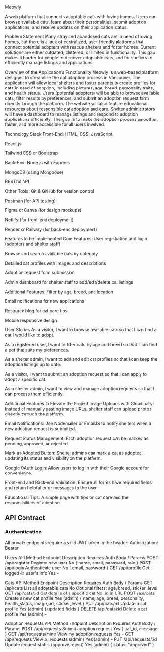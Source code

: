   Meowly


A web platform that connects adoptable cats with loving homes. Users can browse available cats, learn about their personalities, submit adoption applications, and receive updates on their application status.



Problem Statement
Many stray and abandoned cats are in need of loving homes, but there is a lack of centralized, user-friendly platforms that connect potential adopters with rescue shelters and foster homes. Current solutions are either outdated, cluttered, or limited in functionality. This gap makes it harder for people to discover adoptable cats, and for shelters to efficiently manage listings and applications.

Overview of the Application’s Functionality
Meowly is a web-based platform designed to streamline the cat adoption process in Vancouver. The application will allow local shelters and foster parents to create profiles for cats in need of adoption, including pictures, age, breed, personality traits, and health status. Users (potential adopters) will be able to browse available cats, filter results by preferences, and submit an adoption request form directly through the platform. The website will also feature educational resources about responsible cat adoption and care. Shelter administrators will have a dashboard to manage listings and respond to adoption applications efficiently. The goal is to make the adoption process smoother, faster, and more accessible for all users involved.

Technology Stack
Front-End:
HTML, CSS, JavaScript


React.js


Tailwind CSS or Bootstrap


Back-End:
Node.js with Express


MongoDB (using Mongoose)


RESTful API


Other Tools:
Git & GitHub for version control


Postman (for API testing)


Figma or Canva (for design mockups)


Netlify (for front-end deployment)


Render or Railway (for back-end deployment)



Features to be Implemented
Core Features:
User registration and login (adopters and shelter staff)


Browse and search available cats by category


Detailed cat profiles with images and descriptions


Adoption request form submission


Admin dashboard for shelter staff to add/edit/delete cat listings


Additional Features:
Filter by age, breed, and location


Email notifications for new applications


Resource blog for cat care tips


Mobile responsive design



User Stories
As a visitor, I want to browse available cats so that I can find a cat I would like to adopt.


As a registered user, I want to filter cats by age and breed so that I can find a pet that suits my preferences.


As a shelter admin, I want to add and edit cat profiles so that I can keep the adoption listings up to date.


As a visitor, I want to submit an adoption request so that I can apply to adopt a specific cat.


As a shelter admin, I want to view and manage adoption requests so that I can process them efficiently.


Additional Features to Elevate the Project
Image Uploads with Cloudinary: Instead of manually pasting image URLs, shelter staff can upload photos directly through the platform.


Email Notifications: Use Nodemailer or EmailJS to notify shelters when a new adoption request is submitted.


Request Status Management: Each adoption request can be marked as pending, approved, or rejected.


Mark as Adopted Button: Shelter admins can mark a cat as adopted, updating its status and visibility on the platform.


Google OAuth Login: Allow users to log in with their Google account for convenience.


Front-end and Back-end Validation: Ensure all forms have required fields and return helpful error messages to the user.


Educational Tips: A simple page with tips on cat care and the responsibilities of adoption.


## API Contract

### Authentication
All private endpoints require a valid JWT token in the header:
Authorization: Bearer <token>

Users API
Method	Endpoint	Description	Requires Auth	Body / Params
POST	/api/register	Register new user	No	{ name, email, password, role }
POST	/api/login	Authenticate user	No	{ email, password }
GET	/api/profile	Get logged-in user's info	Yes	-

Cats API
Method	Endpoint	Description	Requires Auth	Body / Params
GET	/api/cats	List all adoptable cats	No	Optional filters: age, breed, sticker_level
GET	/api/cats/:id	Get details of a specific cat	No	:id in URL
POST	/api/cats	Create a new cat profile	Yes (admin)	{ name, age, breed, personality, health_status, image_url, sticker_level }
PUT	/api/cats/:id	Update a cat profile	Yes (admin)	{ updated fields }
DELETE	/api/cats/:id	Delete a cat profile	Yes (admin)	-

Adoption Requests API
Method	Endpoint	Description	Requires Auth	Body / Params
POST	/api/requests	Submit adoption request	Yes	{ cat_id, message }
GET	/api/requests/mine	View my adoption requests	Yes	-
GET	/api/requests	View all requests (admin)	Yes (admin)	-
PUT	/api/requests/:id	Update request status (approve/reject)	Yes (admin)	{ status: "approved" }
